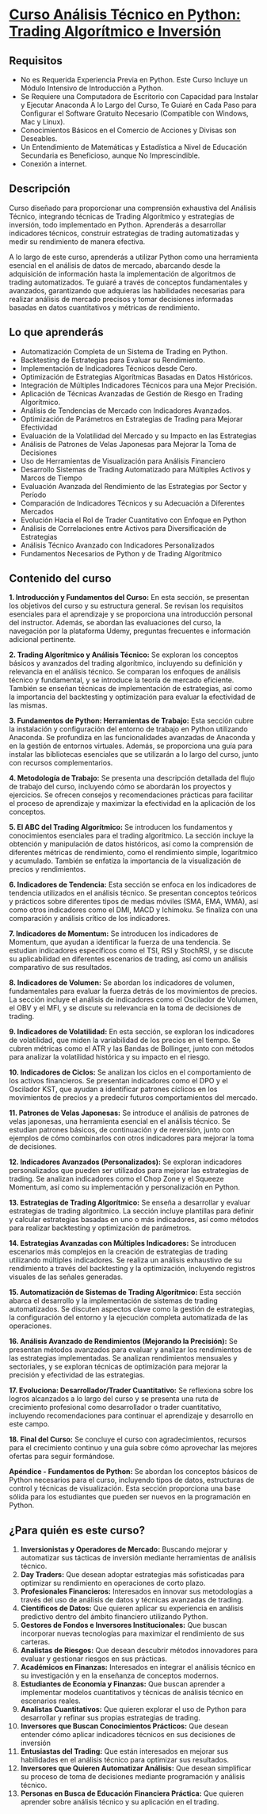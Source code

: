 # [Curso Análisis Técnico en Python: Trading Algorítmico e Inversión](https://www.udemy.com/course/analisis-tecnico-en-python/)

## Requisitos

* No es Requerida Experiencia Previa en Python. Este Curso Incluye un Módulo Intensivo de Introducción a Python.
* Se Requiere una Computadora de Escritorio con Capacidad para Instalar y Ejecutar Anaconda A lo Largo del Curso, Te Guiaré en Cada Paso para Configurar el Software Gratuito Necesario (Compatible con Windows, Mac y Linux).
* Conocimientos Básicos en el Comercio de Acciones y Divisas son Deseables.
* Un Entendimiento de Matemáticas y Estadística a Nivel de Educación Secundaria es Beneficioso, aunque No Imprescindible.
* Conexión a internet.

## Descripción

Curso diseñado para proporcionar una comprensión exhaustiva del Análisis Técnico, integrando técnicas de Trading Algorítmico y estrategias de inversión, todo implementado en Python. Aprenderás a desarrollar indicadores técnicos, construir estrategias de trading automatizadas y medir su rendimiento de manera efectiva.

A lo largo de este curso, aprenderás a utilizar Python como una herramienta esencial en el análisis de datos de mercado, abarcando desde la adquisición de información hasta la implementación de algoritmos de trading automatizados. Te guiaré a través de conceptos fundamentales y avanzados, garantizando que adquieras las habilidades necesarias para realizar análisis de mercado precisos y tomar decisiones informadas basadas en datos cuantitativos y métricas de rendimiento.

## Lo que aprenderás

- Automatización Completa de un Sistema de Trading en Python.
- Backtesting de Estrategias para Evaluar su Rendimiento.
- Implementación de Indicadores Técnicos desde Cero.
- Optimización de Estrategias Algorítmicas Basadas en Datos Históricos.
- Integración de Múltiples Indicadores Técnicos para una Mejor Precisión.
- Aplicación de Técnicas Avanzadas de Gestión de Riesgo en Trading Algorítmico.
- Análisis de Tendencias de Mercado con Indicadores Avanzados.
- Optimización de Parámetros en Estrategias de Trading para Mejorar Efectividad
- Evaluación de la Volatilidad del Mercado y su Impacto en las Estrategias
- Análisis de Patrones de Velas Japonesas para Mejorar la Toma de Decisiones
- Uso de Herramientas de Visualización para Análisis Financiero
- Desarrollo Sistemas de Trading Automatizado para Múltiples Activos y Marcos de Tiempo
- Evaluación Avanzada del Rendimiento de las Estrategias por Sector y Período
- Comparación de Indicadores Técnicos y su Adecuación a Diferentes Mercados
- Evolución Hacia el Rol de Trader Cuantitativo con Enfoque en Python
- Análisis de Correlaciones entre Activos para Diversificación de Estrategias
- Análisis Técnico Avanzado con Indicadores Personalizados
- Fundamentos Necesarios de Python y de Trading Algorítmico

## Contenido del curso

**1. Introducción y Fundamentos del Curso:** En esta sección, se presentan los objetivos del curso y su estructura general. Se revisan los requisitos esenciales para el aprendizaje y se proporciona una introducción personal del instructor. Además, se abordan las evaluaciones del curso, la navegación por la plataforma Udemy, preguntas frecuentes e información adicional pertinente.

**2. Trading Algorítmico y Análisis Técnico:** Se exploran los conceptos básicos y avanzados del trading algorítmico, incluyendo su definición y relevancia en el análisis técnico. Se comparan los enfoques de análisis técnico y fundamental, y se introduce la teoría de mercado eficiente. También se enseñan técnicas de implementación de estrategias, así como la importancia del backtesting y optimización para evaluar la efectividad de las mismas.

**3. Fundamentos de Python: Herramientas de Trabajo:** Esta sección cubre la instalación y configuración del entorno de trabajo en Python utilizando Anaconda. Se profundiza en las funcionalidades avanzadas de Anaconda y en la gestión de entornos virtuales. Además, se proporciona una guía para instalar las bibliotecas esenciales que se utilizarán a lo largo del curso, junto con recursos complementarios.

**4. Metodología de Trabajo:** Se presenta una descripción detallada del flujo de trabajo del curso, incluyendo cómo se abordarán los proyectos y ejercicios. Se ofrecen consejos y recomendaciones prácticas para facilitar el proceso de aprendizaje y maximizar la efectividad en la aplicación de los conceptos.

**5. El ABC del Trading Algorítmico:** Se introducen los fundamentos y conocimientos esenciales para el trading algorítmico. La sección incluye la obtención y manipulación de datos históricos, así como la comprensión de diferentes métricas de rendimiento, como el rendimiento simple, logarítmico y acumulado. También se enfatiza la importancia de la visualización de precios y rendimientos.

**6. Indicadores de Tendencia:** Esta sección se enfoca en los indicadores de tendencia utilizados en el análisis técnico. Se presentan conceptos teóricos y prácticos sobre diferentes tipos de medias móviles (SMA, EMA, WMA), así como otros indicadores como el DMI, MACD y Ichimoku. Se finaliza con una comparación y análisis crítico de los indicadores.

**7. Indicadores de Momentum:** Se introducen los indicadores de Momentum, que ayudan a identificar la fuerza de una tendencia. Se estudian indicadores específicos como el TSI, RSI y StochRSI, y se discute su aplicabilidad en diferentes escenarios de trading, así como un análisis comparativo de sus resultados.

**8. Indicadores de Volumen:** Se abordan los indicadores de volumen, fundamentales para evaluar la fuerza detrás de los movimientos de precios. La sección incluye el análisis de indicadores como el Oscilador de Volumen, el OBV y el MFI, y se discute su relevancia en la toma de decisiones de trading.

**9. Indicadores de Volatilidad:** En esta sección, se exploran los indicadores de volatilidad, que miden la variabilidad de los precios en el tiempo. Se cubren métricas como el ATR y las Bandas de Bollinger, junto con métodos para analizar la volatilidad histórica y su impacto en el riesgo.

**10. Indicadores de Ciclos:** Se analizan los ciclos en el comportamiento de los activos financieros. Se presentan indicadores como el DPO y el Oscilador KST, que ayudan a identificar patrones cíclicos en los movimientos de precios y a predecir futuros comportamientos del mercado.

**11. Patrones de Velas Japonesas:** Se introduce el análisis de patrones de velas japonesas, una herramienta esencial en el análisis técnico. Se estudian patrones básicos, de continuación y de reversión, junto con ejemplos de cómo combinarlos con otros indicadores para mejorar la toma de decisiones.

**12. Indicadores Avanzados (Personalizados):** Se exploran indicadores personalizados que pueden ser utilizados para mejorar las estrategias de trading. Se analizan indicadores como el Chop Zone y el Squeeze Momentum, así como su implementación y personalización en Python.

**13. Estrategias de Trading Algorítmico:** Se enseña a desarrollar y evaluar estrategias de trading algorítmico. La sección incluye plantillas para definir y calcular estrategias basadas en uno o más indicadores, así como métodos para realizar backtesting y optimización de parámetros.

**14. Estrategias Avanzadas con Múltiples Indicadores:** Se introducen escenarios más complejos en la creación de estrategias de trading utilizando múltiples indicadores. Se realiza un análisis exhaustivo de su rendimiento a través del backtesting y la optimización, incluyendo registros visuales de las señales generadas.

**15. Automatización de Sistemas de Trading Algorítmico:** Esta sección abarca el desarrollo y la implementación de sistemas de trading automatizados. Se discuten aspectos clave como la gestión de estrategias, la configuración del entorno y la ejecución completa automatizada de las operaciones.

**16. Análisis Avanzado de Rendimientos (Mejorando la Precisión):** Se presentan métodos avanzados para evaluar y analizar los rendimientos de las estrategias implementadas. Se analizan rendimientos mensuales y sectoriales, y se exploran técnicas de optimización para mejorar la precisión y efectividad de las estrategias.

**17. Evoluciona: Desarrollador/Trader Cuantitativo:** Se reflexiona sobre los logros alcanzados a lo largo del curso y se presenta una ruta de crecimiento profesional como desarrollador o trader cuantitativo, incluyendo recomendaciones para continuar el aprendizaje y desarrollo en este campo.

**18. Final del Curso:** Se concluye el curso con agradecimientos, recursos para el crecimiento continuo y una guía sobre cómo aprovechar las mejores ofertas para seguir formándose.

**Apéndice - Fundamentos de Python:** Se abordan los conceptos básicos de Python necesarios para el curso, incluyendo tipos de datos, estructuras de control y técnicas de visualización. Esta sección proporciona una base sólida para los estudiantes que pueden ser nuevos en la programación en Python.

## ¿Para quién es este curso?

1. **Inversionistas y Operadores de Mercado:** Buscando mejorar y automatizar sus tácticas de inversión mediante herramientas de análisis técnico.
2. **Day Traders:** Que desean adoptar estrategias más sofisticadas para optimizar su rendimiento en operaciones de corto plazo.
3. **Profesionales Financieros:** Interesados en innovar sus metodologías a través del uso de análisis de datos y técnicas avanzadas de trading.
4. **Científicos de Datos:** Que quieren aplicar su experiencia en análisis predictivo dentro del ámbito financiero utilizando Python.
5. **Gestores de Fondos e Inversores Institucionales:** Que buscan incorporar nuevas tecnologías para maximizar el rendimiento de sus carteras.
6. **Analistas de Riesgos:** Que desean descubrir métodos innovadores para evaluar y gestionar riesgos en sus prácticas.
7. **Académicos en Finanzas:** Interesados en integrar el análisis técnico en su investigación y en la enseñanza de conceptos modernos.
8. **Estudiantes de Economía y Finanzas:** Que buscan aprender a implementar modelos cuantitativos y técnicas de análisis técnico en escenarios reales.
9. **Analistas Cuantitativos:** Que quieren explorar el uso de Python para desarrollar y refinar sus propias estrategias de trading.
10. **Inversores que Buscan Conocimientos Prácticos:** Que desean entender cómo aplicar indicadores técnicos en sus decisiones de inversión
11. **Entusiastas del Trading:** Que están interesados en mejorar sus habilidades en el análisis técnico para optimizar sus resultados.
12. **Inversores que Quieren Automatizar Análisis:** Que desean simplificar su proceso de toma de decisiones mediante programación y análisis técnico.
13. **Personas en Busca de Educación Financiera Práctica:** Que quieren aprender sobre análisis técnico y su aplicación en el trading.
